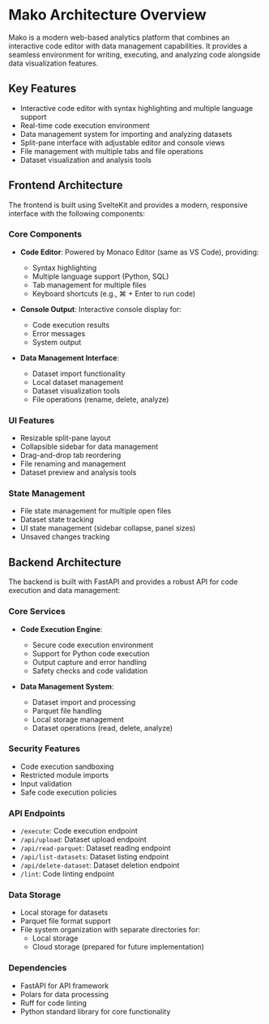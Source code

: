 # Mako Architecture Overview

Mako is a modern web-based analytics platform that combines an interactive code editor with data management capabilities. It provides a seamless environment for writing, executing, and analyzing code alongside data visualization features.

## Key Features
- Interactive code editor with syntax highlighting and multiple language support
- Real-time code execution environment
- Data management system for importing and analyzing datasets
- Split-pane interface with adjustable editor and console views
- File management with multiple tabs and file operations
- Dataset visualization and analysis tools

## Frontend Architecture

The frontend is built using SvelteKit and provides a modern, responsive interface with the following components:

### Core Components
- **Code Editor**: Powered by Monaco Editor (same as VS Code), providing:
  - Syntax highlighting
  - Multiple language support (Python, SQL)
  - Tab management for multiple files
  - Keyboard shortcuts (e.g., ⌘ + Enter to run code)

- **Console Output**: Interactive console display for:
  - Code execution results
  - Error messages
  - System output

- **Data Management Interface**:
  - Dataset import functionality
  - Local dataset management
  - Dataset visualization tools
  - File operations (rename, delete, analyze)

### UI Features
- Resizable split-pane layout
- Collapsible sidebar for data management
- Drag-and-drop tab reordering
- File renaming and management
- Dataset preview and analysis tools

### State Management
- File state management for multiple open files
- Dataset state tracking
- UI state management (sidebar collapse, panel sizes)
- Unsaved changes tracking

## Backend Architecture

The backend is built with FastAPI and provides a robust API for code execution and data management:

### Core Services
- **Code Execution Engine**:
  - Secure code execution environment
  - Support for Python code execution
  - Output capture and error handling
  - Safety checks and code validation

- **Data Management System**:
  - Dataset import and processing
  - Parquet file handling
  - Local storage management
  - Dataset operations (read, delete, analyze)

### Security Features
- Code execution sandboxing
- Restricted module imports
- Input validation
- Safe code execution policies

### API Endpoints
- `/execute`: Code execution endpoint
- `/api/upload`: Dataset upload endpoint
- `/api/read-parquet`: Dataset reading endpoint
- `/api/list-datasets`: Dataset listing endpoint
- `/api/delete-dataset`: Dataset deletion endpoint
- `/lint`: Code linting endpoint

### Data Storage
- Local storage for datasets
- Parquet file format support
- File system organization with separate directories for:
  - Local storage
  - Cloud storage (prepared for future implementation)

### Dependencies
- FastAPI for API framework
- Polars for data processing
- Ruff for code linting
- Python standard library for core functionality
